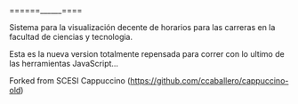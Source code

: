 ======______====

Sistema para la visualización decente de horarios para las carreras en la 
facultad de ciencias y tecnologia.

Esta es la nueva version totalmente repensada para correr con lo ultimo de las
herramientas JavaScript...


Forked from SCESI Cappuccino (https://github.com/ccaballero/cappuccino-old)




